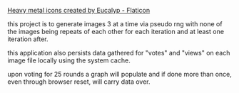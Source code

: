 <a href="https://www.flaticon.com/free-icons/heavy-metal" title="heavy metal icons">Heavy metal icons created by Eucalyp - Flaticon</a>


this project is to generate images 3 at a time via pseudo rng with none of the images being repeats of each other for each iteration and at least one iteration after. 

this application also persists data gathered for "votes" and "views" on each image file locally using the system cache. 

upon voting for 25 rounds a graph will populate and if done more than once, even through browser reset, will carry data over.

